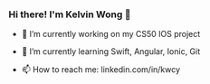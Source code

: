 ### Hi there! I'm Kelvin Wong 👋

<!--
**moyinwong/moyinwong** is a ✨ _special_ ✨ repository because its `README.md` (this file) appears on your GitHub profile.

Here are some ideas to get you started:

- 🔭 I’m currently working on ...
- 🌱 I’m currently learning ...
- 👯 I’m looking to collaborate on ...
- 🤔 I’m looking for help with ...
- 💬 Ask me about ...
- 📫 How to reach me: ...
- 😄 Pronouns: ...
- ⚡ Fun fact: ...
-->

- 🔭 I’m currently working on my CS50 IOS project

- 🌱 I’m currently learning Swift, Angular, Ionic, Git

- 📫 How to reach me: linkedin.com/in/kwcy
